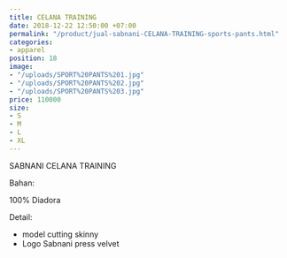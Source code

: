 ```yaml
---
title: CELANA TRAINING
date: 2018-12-22 12:50:00 +07:00
permalink: "/product/jual-sabnani-CELANA-TRAINING-sports-pants.html"
categories:
- apparel
position: 18
image:
- "/uploads/SPORT%20PANTS%201.jpg"
- "/uploads/SPORT%20PANTS%202.jpg"
- "/uploads/SPORT%20PANTS%203.jpg"
price: 110000
size:
- S
- M
- L
- XL
---
```


SABNANI
CELANA TRAINING

Bahan:

100% Diadora


Detail:

- model cutting skinny
- Logo Sabnani press velvet
